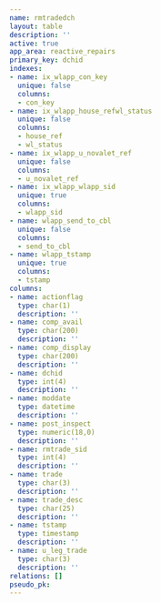```yaml
---
name: rmtradedch
layout: table
description: ''
active: true
app_area: reactive_repairs
primary_key: dchid
indexes:
- name: ix_wlapp_con_key
  unique: false
  columns:
  - con_key
- name: ix_wlapp_house_refwl_status
  unique: false
  columns:
  - house_ref
  - wl_status
- name: ix_wlapp_u_novalet_ref
  unique: false
  columns:
  - u_novalet_ref
- name: ix_wlapp_wlapp_sid
  unique: true
  columns:
  - wlapp_sid
- name: wlapp_send_to_cbl
  unique: false
  columns:
  - send_to_cbl
- name: wlapp_tstamp
  unique: true
  columns:
  - tstamp
columns:
- name: actionflag
  type: char(1)
  description: ''
- name: comp_avail
  type: char(200)
  description: ''
- name: comp_display
  type: char(200)
  description: ''
- name: dchid
  type: int(4)
  description: ''
- name: moddate
  type: datetime
  description: ''
- name: post_inspect
  type: numeric(18,0)
  description: ''
- name: rmtrade_sid
  type: int(4)
  description: ''
- name: trade
  type: char(3)
  description: ''
- name: trade_desc
  type: char(25)
  description: ''
- name: tstamp
  type: timestamp
  description: ''
- name: u_leg_trade
  type: char(3)
  description: ''
relations: []
pseudo_pk: 
---
```


